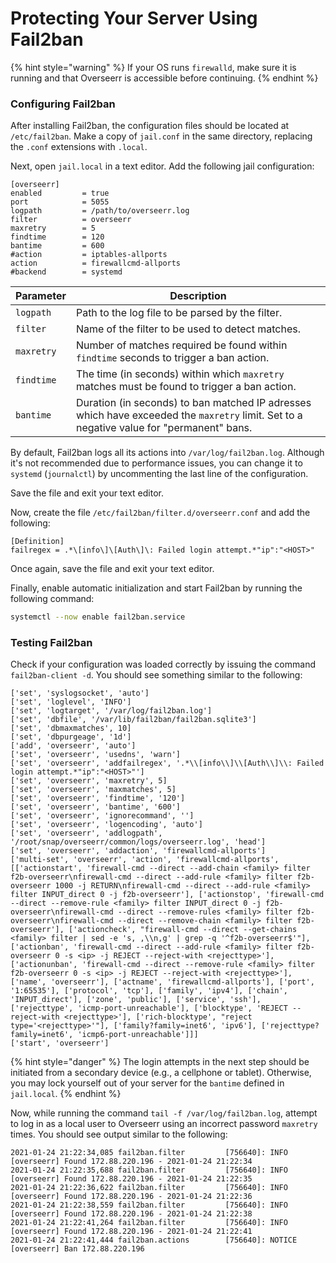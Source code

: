 # Protecting Your Server Using Fail2ban

{% hint style="warning" %}
If your OS runs `firewalld`, make sure it is running and that Overseerr is accessible before continuing.
{% endhint %}

### Configuring Fail2ban

After installing Fail2ban, the configuration files should be located at `/etc/fail2ban`. Make a copy of `jail.conf` in the same directory, replacing the `.conf` extensions with `.local`.

Next, open `jail.local` in a text editor.  Add the following jail configuration:

```
[overseerr]
enabled         = true
port            = 5055
logpath         = /path/to/overseerr.log
filter          = overseerr
maxretry        = 5
findtime        = 120
bantime         = 600
#action         = iptables-allports
action          = firewallcmd-allports
#backend        = systemd
```

Parameter|Description
---|---
`logpath`|Path to the log file to be parsed by the filter.
`filter`|Name of the filter to be used to detect matches.
`maxretry`|Number of matches required be found within `findtime` seconds to trigger a ban action.
`findtime`|The time (in seconds) within which `maxretry` matches must be found to trigger a ban action.
`bantime`|Duration (in seconds) to ban matched IP adresses which have exceeded the `maxretry` limit. Set to a negative value for "permanent" bans.

By default, Fail2ban logs all its actions into `/var/log/fail2ban.log`. Although it's not recommended due to performance issues, you can change it to `systemd` (`journalctl`) by uncommenting the last line of the configuration.

Save the file and exit your text editor.

Now, create the file `/etc/fail2ban/filter.d/overseerr.conf` and add the following:

```
[Definition]
failregex = .*\[info\]\[Auth\]\: Failed login attempt.*"ip":"<HOST>"
```

Once again, save the file and exit your text editor.

Finally, enable automatic initialization and start Fail2ban by running the following command:

```bash
systemctl --now enable fail2ban.service
```

### Testing Fail2ban

Check if your configuration was loaded correctly by issuing the command `fail2ban-client -d`. You should see something similar to the following:

```
['set', 'syslogsocket', 'auto']
['set', 'loglevel', 'INFO']
['set', 'logtarget', '/var/log/fail2ban.log']
['set', 'dbfile', '/var/lib/fail2ban/fail2ban.sqlite3']
['set', 'dbmaxmatches', 10]
['set', 'dbpurgeage', '1d']
['add', 'overseerr', 'auto']
['set', 'overseerr', 'usedns', 'warn']
['set', 'overseerr', 'addfailregex', '.*\\[info\\]\\[Auth\\]\\: Failed login attempt.*"ip":"<HOST>"']
['set', 'overseerr', 'maxretry', 5]
['set', 'overseerr', 'maxmatches', 5]
['set', 'overseerr', 'findtime', '120']
['set', 'overseerr', 'bantime', '600']
['set', 'overseerr', 'ignorecommand', '']
['set', 'overseerr', 'logencoding', 'auto']
['set', 'overseerr', 'addlogpath', '/root/snap/overseerr/common/logs/overseerr.log', 'head']
['set', 'overseerr', 'addaction', 'firewallcmd-allports']
['multi-set', 'overseerr', 'action', 'firewallcmd-allports', [['actionstart', 'firewall-cmd --direct --add-chain <family> filter f2b-overseerr\nfirewall-cmd --direct --add-rule <family> filter f2b-overseerr 1000 -j RETURN\nfirewall-cmd --direct --add-rule <family> filter INPUT_direct 0 -j f2b-overseerr'], ['actionstop', 'firewall-cmd --direct --remove-rule <family> filter INPUT_direct 0 -j f2b-overseerr\nfirewall-cmd --direct --remove-rules <family> filter f2b-overseerr\nfirewall-cmd --direct --remove-chain <family> filter f2b-overseerr'], ['actioncheck', "firewall-cmd --direct --get-chains <family> filter | sed -e 's, ,\\n,g' | grep -q '^f2b-overseerr$'"], ['actionban', 'firewall-cmd --direct --add-rule <family> filter f2b-overseerr 0 -s <ip> -j REJECT --reject-with <rejecttype>'], ['actionunban', 'firewall-cmd --direct --remove-rule <family> filter f2b-overseerr 0 -s <ip> -j REJECT --reject-with <rejecttype>'], ['name', 'overseerr'], ['actname', 'firewallcmd-allports'], ['port', '1:65535'], ['protocol', 'tcp'], ['family', 'ipv4'], ['chain', 'INPUT_direct'], ['zone', 'public'], ['service', 'ssh'], ['rejecttype', 'icmp-port-unreachable'], ['blocktype', 'REJECT --reject-with <rejecttype>'], ['rich-blocktype', "reject type='<rejecttype>'"], ['family?family=inet6', 'ipv6'], ['rejecttype?family=inet6', 'icmp6-port-unreachable']]]
['start', 'overseerr']
```

{% hint style="danger" %}
The login attempts in the next step should be initiated from a secondary device (e.g., a cellphone or tablet). Otherwise, you may lock yourself out of your server for the `bantime` defined in `jail.local`.
{% endhint %}

Now, while running the command `tail -f /var/log/fail2ban.log`, attempt to log in as a local user to Overseerr using an incorrect password `maxretry` times. You should see output similar to the following:

```
2021-01-24 21:22:34,085 fail2ban.filter         [756640]: INFO    [overseerr] Found 172.88.220.196 - 2021-01-24 21:22:34
2021-01-24 21:22:35,688 fail2ban.filter         [756640]: INFO    [overseerr] Found 172.88.220.196 - 2021-01-24 21:22:35
2021-01-24 21:22:36,622 fail2ban.filter         [756640]: INFO    [overseerr] Found 172.88.220.196 - 2021-01-24 21:22:36
2021-01-24 21:22:38,559 fail2ban.filter         [756640]: INFO    [overseerr] Found 172.88.220.196 - 2021-01-24 21:22:38
2021-01-24 21:22:41,264 fail2ban.filter         [756640]: INFO    [overseerr] Found 172.88.220.196 - 2021-01-24 21:22:41
2021-01-24 21:22:41,444 fail2ban.actions        [756640]: NOTICE  [overseerr] Ban 172.88.220.196
```
